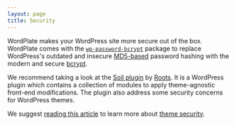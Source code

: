 ```yaml
---
layout: page
title: Security
---
```


WordPlate makes your WordPress site more secure out of the box. WordPlate comes with the [`wp-password-bcrypt`](https://github.com/roots/wp-password-bcrypt#readme) package to replace WordPress's outdated and insecure [MD5-based](https://en.wikipedia.org/wiki/MD5) password hashing with the modern and secure [bcrypt](https://en.wikipedia.org/wiki/Bcrypt).

We recommend taking a look at the [Soil plugin](https://roots.io/plugins/soil) by [Roots](https://roots.io). It is a WordPress plugin which contains a collection of modules to apply theme-agnostic front-end modifications. The plugin also address some security concerns for WordPress themes.

We suggest [reading this article](https://premium.wpmudev.org/blog/keeping-wordpress-secure-the-ultimate-guide) to learn more about [theme security](https://developer.wordpress.org/themes/theme-security).
